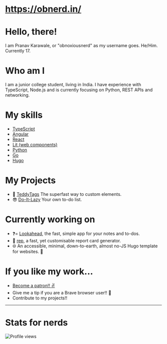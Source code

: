 # https://obnerd.in/
# Hello, there!
I am Pranav Karawale, or "obnoxiousnerd" as my username goes. He/Him. Currently 17.

# Who am I
I am a junior college student, living in India. I have experience with TypeScript, Node.js and is currently focusing on Python, REST APIs and networking.

# My skills
* [TypeScript](https://typescriptlang.org)
* [Angular](https://angular.io)
* [React](https://reactjs.org)
* [Lit (web components)](https://lit.dev)
* [Python](https://python.org)
* [Go](https://go.dev)
* [Hugo](https://gohugo.io)

# My Projects
* :bear: [TeddyTags](https://teddy.js.org) The superfast way to custom elements.
* :sunglasses: [Do-It-Lazy](https://obnoxiousnerd.github.io/do-it-lazy) Your own to-do list.

# Currently working on
* ❓= [Lookahead](https://github.com/obnoxiousnerd/lookahead), the fast, simple app for your notes and to-dos.
* 🧾 [rep](https://git.sr.ht/~obnoxiousnerd/rep), a fast, yet customisable report card generator.
* 🌐 An accessible, minimal, down-to-earth, almost no-JS Hugo template for websites. 🤫

# If you like my work...
* [Become a patron!! ✌](https://patreon.com/obnoxiousnerd)
* Give me a tip if you are a Brave browser user!! 🦁
* Contribute to my projects!!

-------------

# Stats for nerds
![Profile views](https://gpvc.arturio.dev/obnoxiousnerd)
